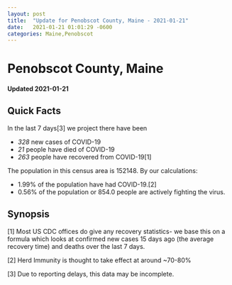 ```yaml
---
layout: post
title:  "Update for Penobscot County, Maine - 2021-01-21"
date:   2021-01-21 01:01:29 -0600
categories: Maine,Penobscot
---
```


# Penobscot County, Maine
#### Updated 2021-01-21

## Quick Facts

In the last 7 days[3] we project there have been
- *328* new cases of COVID-19
- *21* people have died of COVID-19
- *263* people have recovered from COVID-19[1]

The population in this census area is 152148. By our calculations:
- 1.99% of the population have had COVID-19.[2]
- 0.56% of the population or 854.0 people are actively fighting the virus.

## Synopsis




[1] Most US CDC offices do give any recovery statistics- we base this on a formula which looks at confirmed new cases
15 days ago (the average recovery time) and deaths over the last 7 days.

[2] Herd Immunity is thought to take effect at around ~70-80%

[3] Due to reporting delays, this data may be incomplete.
 
    